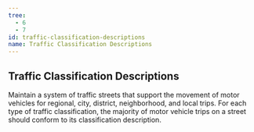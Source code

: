 ```yaml
---
tree:
  - 6
  - 7
id: traffic-classification-descriptions
name: Traffic Classification Descriptions
---
```

## Traffic Classification Descriptions

Maintain a system of traffic streets that support the movement of motor vehicles for regional, city, district, neighborhood, and local trips. For each type of traffic classification, the majority of motor vehicle trips on a street should conform to its classification description.
